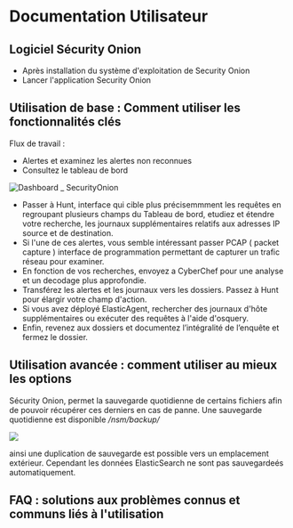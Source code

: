 # Documentation Utilisateur

## Logiciel Sécurity Onion 
- Après installation du système d'exploitation de Security Onion
- Lancer l'application Security Onion


## Utilisation de base : Comment utiliser les fonctionnalités clés

Flux de travail : 
- Alertes et examinez les alertes non reconnues 
- Consultez le tableau de bord
  
 ![Dashboard _ SecurityOnion](https://docs.securityonion.net/en/2.4/_images/53_dashboards.png)
  
- Passer à Hunt, interface qui cible plus précisemmment les requêtes en regroupant plusieurs champs du Tableau de bord, etudiez et étendre votre recherche, les journaux supplémentaires relatifs aux adresses IP source et de destination.
- Si l'une de ces alertes, vous semble intéressant passer PCAP ( packet capture ) interface de programmation permettant de capturer un trafic réseau pour examiner.
- En fonction de vos recherches, envoyez a CyberChef pour une analyse et un decodage plus approfondie.
- Transférez les alertes et les journaux vers les dossiers. Passez à Hunt pour élargir votre champ d'action.
- Si vous avez déployé ElasticAgent, rechercher des journaux d'hôte supplémentaires ou exécuter des requêtes à l'aide d'osquery.
- Enfin, revenez aux dossiers et documentez l’intégralité de l’enquête et fermez le dossier.

## Utilisation avancée : comment utiliser au mieux les options

Sécurity Onion, permet la sauvegarde quotidienne de certains fichiers afin de pouvoir récupérer ces derniers en cas de panne. Une sauvegarde quotidienne est disponible _/nsm/backup/_ 

![](https://docs.securityonion.net/en/2.4/_images/config-item-backup.png)

ainsi une duplication de sauvegarde est possible vers un emplacement extérieur. Cependant les données ElasticSearch ne sont pas sauvegardeés automatiquement.


## FAQ : solutions aux problèmes connus et communs liés à l'utilisation
